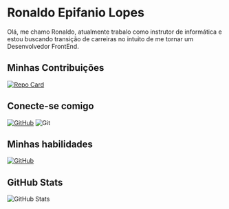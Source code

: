# Ronaldo Epifanio Lopes
Olá, me chamo Ronaldo, atualmente trabalo como instrutor de informática e estou buscando transição de carreiras no intuito de me tornar um Desenvolvedor FrontEnd.
## Minhas Contribuições
[![Repo Card](https://github-readme-stats.vercel.app/api/pin/?username=rlepifanio3&repo=dio-lab-open-source&bg_color=000&border_color=30A3DC&show_icons=true&icon_color=30A3DC&title_color=E94D5F&text_color=FFF)](https://github.com/rlepifanio3/dio-lab-open-source)
## Conecte-se comigo
[![GitHub](https://img.shields.io/badge/GitHub-000000?style=for-the-badge&logo=github&logoColor=white)](https://github.com/rlepifanio3)
![Git](https://img.shields.io/badge/GIT-000?style=for-the-badge&logo=git&logoColor=white)
## Minhas habilidades
[![GitHub](https://img.shields.io/badge/GitHub-000000?style=for-the-badge&logo=github&logoColor=white)](https://github.com/rlepifanio3)
## GitHub Stats
![GitHub Stats](https://github-readme-stats.vercel.app/api?username=rlepifanio3&theme=transparent&bg_color=000&border_color=30A3DC&show_icons=true&icon_color=30A3DC&title_color=E94D5F&text_color=FFF)